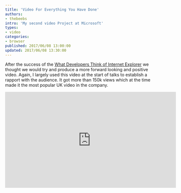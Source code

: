 ```yaml
---
title: 'Video For Everything You Have Done'
authors:
- thebeebs
intro: 'My second video Project at Microsoft'
types:
- video
categories:
- browser
published: 2017/06/08 13:00:00
updated: 2017/06/08 13:30:00
---
```


After the success of the [What Developers Think of Internet Explorer](http://thebeebs.co.uk/video-what-developers-think) we thought we would try and produce a more forward looking and positive video. Again, I largely used this video at the start of talks to establish a rapport with the audience. It got more than 150k views which at the time made it the most popular UK video in the company. 

<iframe width="560" height="315" src="https://www.youtube.com/embed/Gp-FQN_v3AM?ecver=1" frameborder="0" allowfullscreen></iframe>



